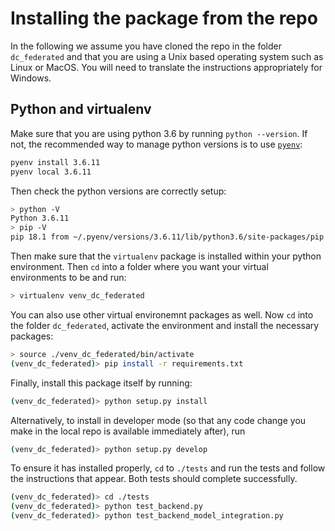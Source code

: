 # Installing the package from the repo

In the following we assume you have cloned the repo in the folder `dc_federated` and that you are using a Unix based operating system such as Linux or MacOS. You will need to translate the instructions appropriately for Windows.

## Python and virtualenv

Make sure that you are using python 3.6 by running `python --version`. If not, the recommended way to manage python versions is to use [`pyenv`](https://github.com/pyenv/pyenv):

```bash
pyenv install 3.6.11
pyenv local 3.6.11
```

Then check the python versions are correctly setup:

```bash
> python -V
Python 3.6.11
> pip -V
pip 18.1 from ~/.pyenv/versions/3.6.11/lib/python3.6/site-packages/pip (python 3.6)
```

Then make sure that the `virtualenv` package is installed within your python environment. Then `cd` into a folder where you want your virtual environments to be and run:

```bash
> virtualenv venv_dc_federated
```

You can also use other virtual environemnt packages as well. Now `cd` into the folder `dc_federated`, activate the environment and install the necessary packages:

```bash
> source ./venv_dc_federated/bin/activate
(venv_dc_federated)> pip install -r requirements.txt
```

Finally, install this package itself by running:

```bash
(venv_dc_federated)> python setup.py install
```

Alternatively, to install in developer mode (so that any code change you make in the local repo is available immediately after), run

```bash
(venv_dc_federated)> python setup.py develop
```

To ensure it has installed properly, `cd` to `./tests` and run the tests and follow the instructions that appear. Both tests should complete successfully.

```bash
(venv_dc_federated)> cd ./tests
(venv_dc_federated)> python test_backend.py
(venv_dc_federated)> python test_backend_model_integration.py
```
